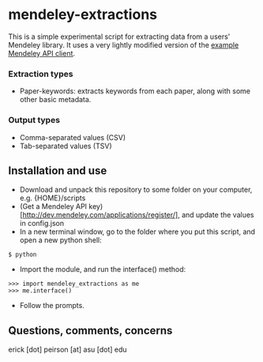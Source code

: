 mendeley-extractions
====================

This is a simple experimental script for extracting data from a users' Mendeley library. It uses a very lightly modified version of the [example Mendeley API client](https://github.com/Mendeley/mendeley-oapi-example).

### Extraction types
* Paper-keywords: extracts keywords from each paper, along with some other basic metadata.

### Output types
* Comma-separated values (CSV)
* Tab-separated values (TSV)

Installation and use
--------------------

* Download and unpack this repository to some folder on your computer, e.g. {HOME}/scripts
* (Get a Mendeley API key)[http://dev.mendeley.com/applications/register/], and update the values in config.json
* In a new terminal window, go to the folder where you put this script, and open a new python shell:

```
$ python
```

* Import the module, and run the interface() method:

```
>>> import mendeley_extractions as me
>>> me.interface()
```

* Follow the prompts.

Questions, comments, concerns
--------------------
erick [dot] peirson [at] asu [dot] edu


